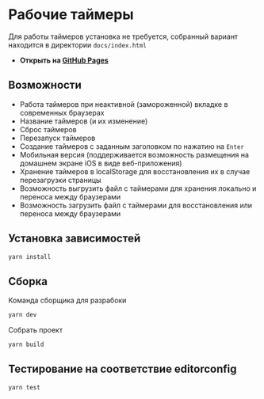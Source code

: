 # Рабочие таймеры

Для работы таймеров установка не требуется, собранный вариант находится в директории `docs/index.html`

-   **Открыть на [GitHub Pages](https://vkdg.github.io/work-timer/)**

## Возможности

-   Работа таймеров при неактивной (замороженной) вкладке в современных браузерах
-   Название таймеров (и их изменение)
-   Сброс таймеров
-   Перезапуск таймеров
-   Создание таймеров с заданным заголовком по нажатию на `Enter`
-   Мобильная версия (поддерживается возможность размещения на домашнем экране iOS в виде веб-приложения)
-   Хранение таймеров в localStorage для восстановления их в случае перезагрузки страницы
-   Возможность выгрузить файл с таймерами для хранения локально и переноса между браузерами
-   Возможность загрузить файл с таймерами для восстановления или переноса между браузерами

## Установка зависимостей

```bash
yarn install
```

## Сборка

Команда сборщика для разрабоки

```bash
yarn dev
```

Собрать проект

```bash
yarn build
```

## Тестирование на соответствие editorconfig

```bash
yarn test
```
